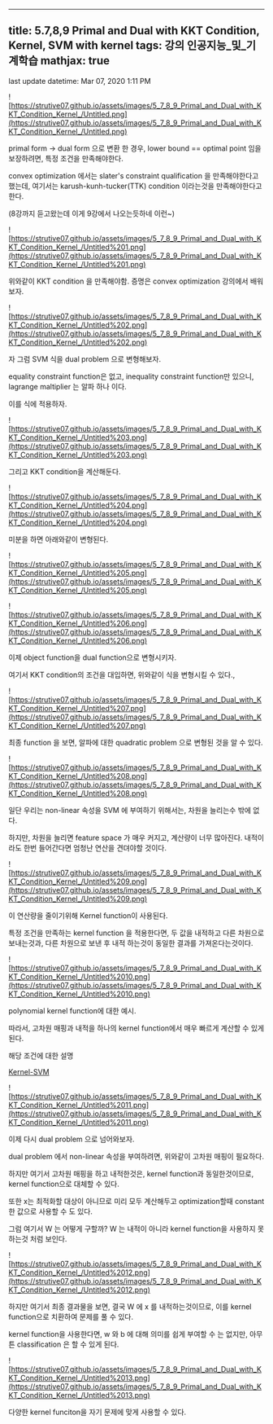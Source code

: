 
--- 
title:  5.7,8,9 Primal and Dual with KKT Condition, Kernel, SVM with kernel 
tags: 강의 인공지능_및_기계학습
mathjax: true
---



last update datetime: Mar 07, 2020 1:11 PM

![https://strutive07.github.io/assets/images/5_7_8_9_Primal_and_Dual_with_KKT_Condition_Kernel_/Untitled.png](https://strutive07.github.io/assets/images/5_7_8_9_Primal_and_Dual_with_KKT_Condition_Kernel_/Untitled.png)

primal form → dual form 으로 변환 한 경우, lower bound == optimal point 임을 보장하려면, 특정 조건을 만족해야한다.

convex optimization 에서는 slater's constraint qualification 을 만족해야한다고 했는데, 여기서는 karush-kunh-tucker(TTK) condition 이라는것을 만족해야한다고 한다.

(8강까지 듣고왔는데 이게 9강에서 나오는듯하네 이런~)

![https://strutive07.github.io/assets/images/5_7_8_9_Primal_and_Dual_with_KKT_Condition_Kernel_/Untitled%201.png](https://strutive07.github.io/assets/images/5_7_8_9_Primal_and_Dual_with_KKT_Condition_Kernel_/Untitled%201.png)

위와같이 KKT condition 을 만족해야함. 증명은 convex optimization 강의에서 배워보자.

![https://strutive07.github.io/assets/images/5_7_8_9_Primal_and_Dual_with_KKT_Condition_Kernel_/Untitled%202.png](https://strutive07.github.io/assets/images/5_7_8_9_Primal_and_Dual_with_KKT_Condition_Kernel_/Untitled%202.png)

자 그럼 SVM 식을 dual problem 으로 변형해보자.

equality constraint function은 없고, inequality constraint function만 있으니, lagrange maltiplier 는 알파 하나 이다.

이를 식에 적용하자.

![https://strutive07.github.io/assets/images/5_7_8_9_Primal_and_Dual_with_KKT_Condition_Kernel_/Untitled%203.png](https://strutive07.github.io/assets/images/5_7_8_9_Primal_and_Dual_with_KKT_Condition_Kernel_/Untitled%203.png)

그리고 KKT condition을 계산해둔다.

![https://strutive07.github.io/assets/images/5_7_8_9_Primal_and_Dual_with_KKT_Condition_Kernel_/Untitled%204.png](https://strutive07.github.io/assets/images/5_7_8_9_Primal_and_Dual_with_KKT_Condition_Kernel_/Untitled%204.png)

미분을 하면 아래와같이 변형된다.

![https://strutive07.github.io/assets/images/5_7_8_9_Primal_and_Dual_with_KKT_Condition_Kernel_/Untitled%205.png](https://strutive07.github.io/assets/images/5_7_8_9_Primal_and_Dual_with_KKT_Condition_Kernel_/Untitled%205.png)

![https://strutive07.github.io/assets/images/5_7_8_9_Primal_and_Dual_with_KKT_Condition_Kernel_/Untitled%206.png](https://strutive07.github.io/assets/images/5_7_8_9_Primal_and_Dual_with_KKT_Condition_Kernel_/Untitled%206.png)

이제 object function을 dual function으로 변형시키자.

여기서 KKT condition의 조건을 대입하면, 위와같이 식을 변형시킬 수 있다.,

![https://strutive07.github.io/assets/images/5_7_8_9_Primal_and_Dual_with_KKT_Condition_Kernel_/Untitled%207.png](https://strutive07.github.io/assets/images/5_7_8_9_Primal_and_Dual_with_KKT_Condition_Kernel_/Untitled%207.png)

최종 function 을 보면, 알파에 대한 quadratic problem 으로 변형된 것을 알 수 있다.

![https://strutive07.github.io/assets/images/5_7_8_9_Primal_and_Dual_with_KKT_Condition_Kernel_/Untitled%208.png](https://strutive07.github.io/assets/images/5_7_8_9_Primal_and_Dual_with_KKT_Condition_Kernel_/Untitled%208.png)

일단 우리는 non-linear 속성을 SVM 에 부여하기 위해서는, 차원을 늘리는수 밖에 없다.

하지만, 차원을 늘리면 feature space 가 매우 커지고, 계산량이 너무 많아진다. 내적이라도 한번 들어간다면 엄청난 연산을 견뎌야할 것이다.

![https://strutive07.github.io/assets/images/5_7_8_9_Primal_and_Dual_with_KKT_Condition_Kernel_/Untitled%209.png](https://strutive07.github.io/assets/images/5_7_8_9_Primal_and_Dual_with_KKT_Condition_Kernel_/Untitled%209.png)

이 연산량을 줄이기위해 Kernel function이 사용된다.

특정 조건을 만족하는 kernel function 을 적용한다면, 두 값을 내적하고 다른 차원으로 보내는것과, 다른 차원으로 보낸 후 내적 하는것이 동일한 결과를 가져온다는것이다.

![https://strutive07.github.io/assets/images/5_7_8_9_Primal_and_Dual_with_KKT_Condition_Kernel_/Untitled%2010.png](https://strutive07.github.io/assets/images/5_7_8_9_Primal_and_Dual_with_KKT_Condition_Kernel_/Untitled%2010.png)

polynomial kernel function에 대한 예시.

따라서, 고차원 매핑과 내적을 하나의 kernel function에서 매우 빠르게 계산할 수 있게 된다.

해당 조건에 대한 설명

[Kernel-SVM](https://ratsgo.github.io/machine%20learning/2017/05/30/SVM3/)

![https://strutive07.github.io/assets/images/5_7_8_9_Primal_and_Dual_with_KKT_Condition_Kernel_/Untitled%2011.png](https://strutive07.github.io/assets/images/5_7_8_9_Primal_and_Dual_with_KKT_Condition_Kernel_/Untitled%2011.png)

이제 다시 dual problem 으로 넘어와보자.

dual problem 에서 non-linear 속성을 부여하려면, 위와같이 고차원 매핑이 필요하다.

하지만 여기서 고차원 매핑을 하고 내적한것은, kernel function과 동일한것이므로, kernel function으로 대체할 수 있다.

또한 x는 최적화할 대상이 아니므로 미리 모두 계산해두고 optimization할때 constant 한 값으로 사용할 수 도 있다.

그럼 여기서 W 는 어떻게 구할까? W 는 내적이 아니라 kernel function을 사용하지 못하는것 처럼 보인다.

![https://strutive07.github.io/assets/images/5_7_8_9_Primal_and_Dual_with_KKT_Condition_Kernel_/Untitled%2012.png](https://strutive07.github.io/assets/images/5_7_8_9_Primal_and_Dual_with_KKT_Condition_Kernel_/Untitled%2012.png)

하지만 여기서 최종 결과물을 보면, 결국 W 에 x 를 내적하는것이므로, 이를 kernel function으로 치환하여 문제를 풀 수 있다.

kernel function을 사용한다면, w 와 b 에 대해 의미를 쉽게 부여할 수 는 없지만, 아무튼 classification 은 할 수 있게 된다.

![https://strutive07.github.io/assets/images/5_7_8_9_Primal_and_Dual_with_KKT_Condition_Kernel_/Untitled%2013.png](https://strutive07.github.io/assets/images/5_7_8_9_Primal_and_Dual_with_KKT_Condition_Kernel_/Untitled%2013.png)

다양한 kernel funciton을 자기 문제에 맞게 사용할 수 있다.